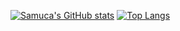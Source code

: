 <!-- <img src="https://komarev.com/ghpvc/?username=samucap&style=flat-square&color=blue" alt=""/> -->
[![Samuca's GitHub stats](https://github-readme-stats-five-chi-84.vercel.app/api?username=samucap&show_icons=true&theme=panda)](https://github.com/samucap)
[![Top Langs](https://github-readme-stats-five-chi-84.vercel.app/api/top-langs/?username=samucap&layout=compact&theme=vision-friendly-dark&size_weight=0.5&count_weight=1.5)](https://github.com/samucap)

<!--
**samucap/samucap** is a ✨ _special_ ✨ repository because its `README.md` (this file) appears on your GitHub profile.

Here are some ideas to get you started:

- 🔭 I’m currently working on ...
- 🌱 I’m currently learning ...
- 👯 I’m looking to collaborate on ...
- 🤔 I’m looking for help with ...
- 💬 Ask me about ...
- 📫 How to reach me: ...
- 😄 Pronouns: ...
- ⚡ Fun fact: ...
-->
